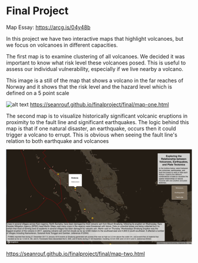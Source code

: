 # Final Project

Map Essay: https://arcg.is/04y48b

In this project we have two interactive maps that highlight volcanoes, but we focus on volcanoes in different capacities. 


The first map is to examine clustering of all volcanoes. We decided it was important to know what risk level these volcanoes posed. This is useful to assess our individual vulnerability, especially if we live nearby a volcano. 



This image is a still of the map that shows a volcano in the far reaches of Norway and it shows that the risk level and the hazard level which is defined on a 5 point scale

![alt text](https://seanrouf.github.io/finalproject/final/Annotation%202020-04-10%20195233.png "Logo Title Text 1")
https://seanrouf.github.io/finalproject/final/map-one.html



The second map is to visualize historically significant volcanic eruptions in proximity to the fault line and significant earthquakes. The logic behind this map is that if one natural disaster, an earthquake, occurs then it could trigger a volcano to errupt. This is obvious when seeing the fault line's relation to both earthquake and volcanoes




 
 
![alt text](https://raw.githubusercontent.com/UBC-GEOB472-Spring2020/ezizic-web/master/sinabung.png
 "Logo Title Text 1")

https://seanrouf.github.io/finalproject/final/map-two.html


